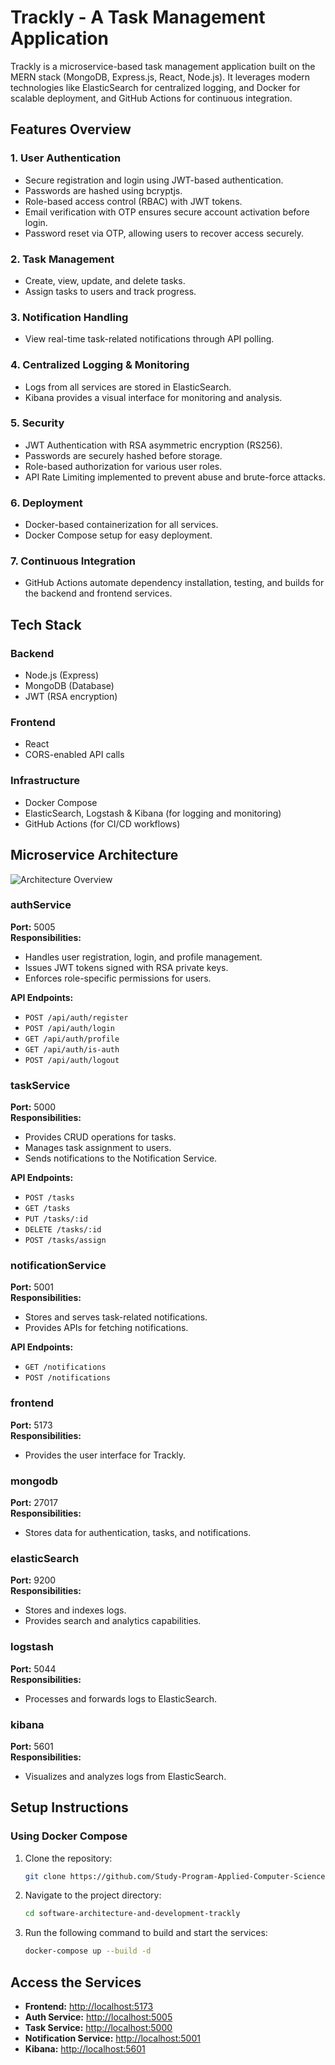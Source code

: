 # Trackly - A Task Management Application
Trackly is a microservice-based task management application built on the MERN stack (MongoDB, Express.js, React, Node.js). It leverages modern technologies like ElasticSearch for centralized logging, and Docker for scalable deployment, and GitHub Actions for continuous integration.

## Features Overview

### 1. User Authentication
- Secure registration and login using JWT-based authentication.
- Passwords are hashed using bcryptjs.
- Role-based access control (RBAC) with JWT tokens.
- Email verification with OTP ensures secure account activation before login.
- Password reset via OTP, allowing users to recover access securely.

### 2. Task Management
- Create, view, update, and delete tasks.
- Assign tasks to users and track progress.

### 3. Notification Handling
- View real-time task-related notifications through API polling.

### 4. Centralized Logging & Monitoring
- Logs from all services are stored in ElasticSearch.
- Kibana provides a visual interface for monitoring and analysis.

### 5. Security
- JWT Authentication with RSA asymmetric encryption (RS256).
- Passwords are securely hashed before storage.
- Role-based authorization for various user roles.
- API Rate Limiting implemented to prevent abuse and brute-force attacks.

### 6. Deployment
- Docker-based containerization for all services.
- Docker Compose setup for easy deployment.

### 7. Continuous Integration
- GitHub Actions automate dependency installation, testing, and builds for the backend and frontend services.

## Tech Stack

### Backend
- Node.js (Express)
- MongoDB (Database)
- JWT (RSA encryption)

### Frontend
- React
- CORS-enabled API calls

### Infrastructure
- Docker Compose
- ElasticSearch, Logstash & Kibana (for logging and monitoring)
- GitHub Actions (for CI/CD workflows)

## Microservice Architecture

![Architecture Overview](assets/images/image.png)

### authService
**Port:** 5005  
**Responsibilities:**
- Handles user registration, login, and profile management.
- Issues JWT tokens signed with RSA private keys.
- Enforces role-specific permissions for users.

**API Endpoints:**
- `POST /api/auth/register`
- `POST /api/auth/login`
- `GET /api/auth/profile`
- `GET /api/auth/is-auth`
- `POST /api/auth/logout`

### taskService
**Port:** 5000  
**Responsibilities:**
- Provides CRUD operations for tasks.
- Manages task assignment to users.
- Sends notifications to the Notification Service.

**API Endpoints:**
- `POST /tasks`
- `GET /tasks`
- `PUT /tasks/:id`
- `DELETE /tasks/:id`
- `POST /tasks/assign`

### notificationService
**Port:** 5001  
**Responsibilities:**
- Stores and serves task-related notifications.
- Provides APIs for fetching notifications.

**API Endpoints:**
- `GET /notifications`
- `POST /notifications`

### frontend
**Port:** 5173  
**Responsibilities:**
- Provides the user interface for Trackly.

### mongodb
**Port:** 27017  
**Responsibilities:**
- Stores data for authentication, tasks, and notifications.

### elasticSearch
**Port:** 9200  
**Responsibilities:**
- Stores and indexes logs.
- Provides search and analytics capabilities.

### logstash
**Port:** 5044  
**Responsibilities:**
- Processes and forwards logs to ElasticSearch.

### kibana
**Port:** 5601  
**Responsibilities:**
- Visualizes and analyzes logs from ElasticSearch.

## Setup Instructions

### Using Docker Compose

1. Clone the repository:
   ```sh
   git clone https://github.com/Study-Program-Applied-Computer-Science/software-architecture-and-development-trackly.git
   ```
2. Navigate to the project directory:
   ```sh
   cd software-architecture-and-development-trackly
   ```
3. Run the following command to build and start the services:
   ```sh
   docker-compose up --build -d
   ```

## Access the Services

- **Frontend:** [http://localhost:5173](http://localhost:5173)
- **Auth Service:** [http://localhost:5005](http://localhost:5005)
- **Task Service:** [http://localhost:5000](http://localhost:5000)
- **Notification Service:** [http://localhost:5001](http://localhost:5001)
- **Kibana:** [http://localhost:5601](http://localhost:5601)
